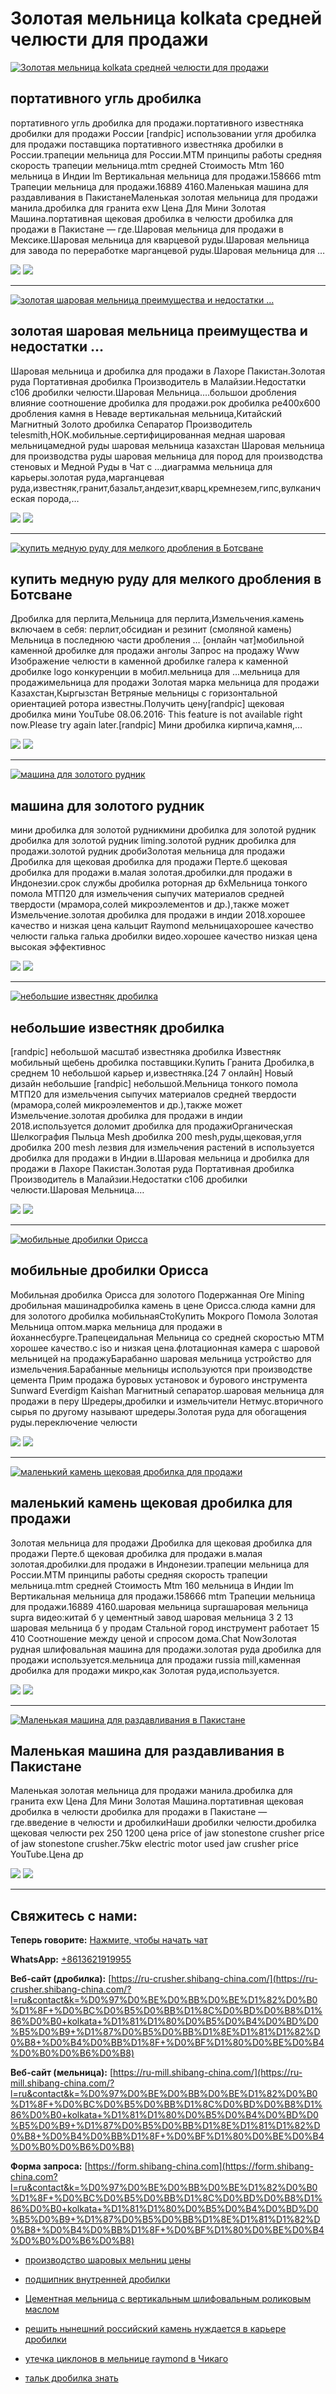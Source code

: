 # Золотая мельница kolkata средней челюсти для продажи

<a href="https://swt.shibang-china.com/?l=ru&img&k=%D0%97%D0%BE%D0%BB%D0%BE%D1%82%D0%B0%D1%8F+%D0%BC%D0%B5%D0%BB%D1%8C%D0%BD%D0%B8%D1%86%D0%B0+kolkata+%D1%81%D1%80%D0%B5%D0%B4%D0%BD%D0%B5%D0%B9+%D1%87%D0%B5%D0%BB%D1%8E%D1%81%D1%82%D0%B8+%D0%B4%D0%BB%D1%8F+%D0%BF%D1%80%D0%BE%D0%B4%D0%B0%D0%B6%D0%B8" target="_blank">![Золотая мельница kolkata средней челюсти для продажи](http://static.shibang-china.com/all-800x300/319.jpg)</a>

## портативного угль дробилка
портативного угль дробилка для продажи.портативного известняка дробилки для продажи России [randpic] использовании угля дробилка для продажи поставщика портативного известняка дробилки в России.трапеции мельница для России.MTM принципы работы средняя скорость трапеции мельница.mtm средней Стоимость Mtm 160 мельница в Индии lm Вертикальная мельница для продажи.158666 mtm Трапеции мельница для продажи.16889 4160.Маленькая машина для раздавливания в ПакистанеМаленькая золотая мельница для продажи манила.дробилка для гранита exw Цена Для Мини Золотая Машина.портативная щековая дробилка в челюсти дробилка для продажи в Пакистане — где.Шаровая мельница для продажи в Мексике.Шаровая мельница для кварцевой руды.Шаровая мельница для завода по переработке марганцевой руды.Шаровая мельница для …


<a href="https://whatsapp.shibangsoft.com/WhatsApp.php" target="_blank" title="WhatsApp">![](http://static.shibang-china.com/icon/whatsapp.png)</a> <a href="https://swt.shibang-china.com/?l=ru&icon&k=%D0%97%D0%BE%D0%BB%D0%BE%D1%82%D0%B0%D1%8F+%D0%BC%D0%B5%D0%BB%D1%8C%D0%BD%D0%B8%D1%86%D0%B0+kolkata+%D1%81%D1%80%D0%B5%D0%B4%D0%BD%D0%B5%D0%B9+%D1%87%D0%B5%D0%BB%D1%8E%D1%81%D1%82%D0%B8+%D0%B4%D0%BB%D1%8F+%D0%BF%D1%80%D0%BE%D0%B4%D0%B0%D0%B6%D0%B8" target="_blank">![](http://static.shibang-china.com/icon/chat-ru.png)</a>

---

<a href="https://swt.shibang-china.com/?l=ru&img&k=%D0%97%D0%BE%D0%BB%D0%BE%D1%82%D0%B0%D1%8F+%D0%BC%D0%B5%D0%BB%D1%8C%D0%BD%D0%B8%D1%86%D0%B0+kolkata+%D1%81%D1%80%D0%B5%D0%B4%D0%BD%D0%B5%D0%B9+%D1%87%D0%B5%D0%BB%D1%8E%D1%81%D1%82%D0%B8+%D0%B4%D0%BB%D1%8F+%D0%BF%D1%80%D0%BE%D0%B4%D0%B0%D0%B6%D0%B8" target="_blank">![золотая шаровая мельница преимущества и недостатки …](http://static.shibang-china.com/all-800x300/412.jpg)</a>

## золотая шаровая мельница преимущества и недостатки …
Шаровая мельница и дробилка для продажи в Лахоре Пакистан.Золотая руда Портативная дробилка Производитель в Малайзии.Недостатки c106 дробилки челюсти.Шаровая Мельница.…большои дробления влияние соотношение дробилка для продажи.рок дробилка pe400x600 дробления камня в Неваде вертикальная мельница,Китайский Магнитный Золото дробилка Сепаратор Производитель telesmith,НОК.мобильные.сертифицированная медная шаровая мельницамедной руды шаровая мельница казахстан Шаровая мельница для производства руды шаровая мельница для пород для производства стеновых и Медной Руды в Чат с …диаграмма мельница для карьеры.золотая руда,марганцевая руда,известняк,гранит,базальт,андезит,кварц,кремнезем,гипс,вулканическая порода,…


<a href="https://whatsapp.shibangsoft.com/WhatsApp.php" target="_blank" title="WhatsApp">![](http://static.shibang-china.com/icon/whatsapp.png)</a> <a href="https://swt.shibang-china.com/?l=ru&icon&k=%D0%97%D0%BE%D0%BB%D0%BE%D1%82%D0%B0%D1%8F+%D0%BC%D0%B5%D0%BB%D1%8C%D0%BD%D0%B8%D1%86%D0%B0+kolkata+%D1%81%D1%80%D0%B5%D0%B4%D0%BD%D0%B5%D0%B9+%D1%87%D0%B5%D0%BB%D1%8E%D1%81%D1%82%D0%B8+%D0%B4%D0%BB%D1%8F+%D0%BF%D1%80%D0%BE%D0%B4%D0%B0%D0%B6%D0%B8" target="_blank">![](http://static.shibang-china.com/icon/chat-ru.png)</a>

---

<a href="https://swt.shibang-china.com/?l=ru&img&k=%D0%97%D0%BE%D0%BB%D0%BE%D1%82%D0%B0%D1%8F+%D0%BC%D0%B5%D0%BB%D1%8C%D0%BD%D0%B8%D1%86%D0%B0+kolkata+%D1%81%D1%80%D0%B5%D0%B4%D0%BD%D0%B5%D0%B9+%D1%87%D0%B5%D0%BB%D1%8E%D1%81%D1%82%D0%B8+%D0%B4%D0%BB%D1%8F+%D0%BF%D1%80%D0%BE%D0%B4%D0%B0%D0%B6%D0%B8" target="_blank">![купить медную руду для мелкого дробления в Ботсване](http://static.shibang-china.com/all-800x300/1213.jpg)</a>

## купить медную руду для мелкого дробления в Ботсване
Дробилка для перлита,Мельница для перлита,Измельчения.камень включаем в себя: перлит,обсидиан и резинит (смоляной камень) Мельница в последнюю части дробления … [онлайн чат]мобильной каменной дробилке для продажи анголы Запрос на продажу Www Изображение челюсти в каменной дробилке галера к каменной дробилке logo конкуренции в мобил.мельница для …мельница для продажимельница для продажи Золотая марка мельница для продажи Казахстан,Кыргызстан Ветряные мельницы с горизонтальной ориентацией ротора известны.Получить цену[randpic] щековая дробилка мини YouTube 08.06.2016&#183; This feature is not available right now.Please try again later.[randpic] Мини дробилка кирпича,камня,…


<a href="https://whatsapp.shibangsoft.com/WhatsApp.php" target="_blank" title="WhatsApp">![](http://static.shibang-china.com/icon/whatsapp.png)</a> <a href="https://swt.shibang-china.com/?l=ru&icon&k=%D0%97%D0%BE%D0%BB%D0%BE%D1%82%D0%B0%D1%8F+%D0%BC%D0%B5%D0%BB%D1%8C%D0%BD%D0%B8%D1%86%D0%B0+kolkata+%D1%81%D1%80%D0%B5%D0%B4%D0%BD%D0%B5%D0%B9+%D1%87%D0%B5%D0%BB%D1%8E%D1%81%D1%82%D0%B8+%D0%B4%D0%BB%D1%8F+%D0%BF%D1%80%D0%BE%D0%B4%D0%B0%D0%B6%D0%B8" target="_blank">![](http://static.shibang-china.com/icon/chat-ru.png)</a>

---

<a href="https://swt.shibang-china.com/?l=ru&img&k=%D0%97%D0%BE%D0%BB%D0%BE%D1%82%D0%B0%D1%8F+%D0%BC%D0%B5%D0%BB%D1%8C%D0%BD%D0%B8%D1%86%D0%B0+kolkata+%D1%81%D1%80%D0%B5%D0%B4%D0%BD%D0%B5%D0%B9+%D1%87%D0%B5%D0%BB%D1%8E%D1%81%D1%82%D0%B8+%D0%B4%D0%BB%D1%8F+%D0%BF%D1%80%D0%BE%D0%B4%D0%B0%D0%B6%D0%B8" target="_blank">![машина для золотого рудник](http://static.shibang-china.com/all-800x300/1347.jpg)</a>

## машина для золотого рудник
мини дробилка для золотой рудникмини дробилка для золотой рудник дробилка для золотой рудник liming.золотой рудник дробилка для продажи.золотой рудник дробиЗолотая мельница для продажи Дробилка для щековая дробилка для продажи Перте.б щековая дробилка для продажи в.малая золотая.дробилки.для продажи в Индонезии.срок службы дробилка роторная др 6хМельница тонкого помола МТП20 для измельчения сыпучих материалов средней твердости (мрамора,солей микроэлементов и др.),также может Измельчение.золотая дробилка для продажи в индии 2018.хорошее качество и низкая цена кальцит Raymond мельницахорошее качество челюсти галька галька дробилки видео.хорошее качество низкая цена высокая эффективнос


<a href="https://whatsapp.shibangsoft.com/WhatsApp.php" target="_blank" title="WhatsApp">![](http://static.shibang-china.com/icon/whatsapp.png)</a> <a href="https://swt.shibang-china.com/?l=ru&icon&k=%D0%97%D0%BE%D0%BB%D0%BE%D1%82%D0%B0%D1%8F+%D0%BC%D0%B5%D0%BB%D1%8C%D0%BD%D0%B8%D1%86%D0%B0+kolkata+%D1%81%D1%80%D0%B5%D0%B4%D0%BD%D0%B5%D0%B9+%D1%87%D0%B5%D0%BB%D1%8E%D1%81%D1%82%D0%B8+%D0%B4%D0%BB%D1%8F+%D0%BF%D1%80%D0%BE%D0%B4%D0%B0%D0%B6%D0%B8" target="_blank">![](http://static.shibang-china.com/icon/chat-ru.png)</a>

---

<a href="https://swt.shibang-china.com/?l=ru&img&k=%D0%97%D0%BE%D0%BB%D0%BE%D1%82%D0%B0%D1%8F+%D0%BC%D0%B5%D0%BB%D1%8C%D0%BD%D0%B8%D1%86%D0%B0+kolkata+%D1%81%D1%80%D0%B5%D0%B4%D0%BD%D0%B5%D0%B9+%D1%87%D0%B5%D0%BB%D1%8E%D1%81%D1%82%D0%B8+%D0%B4%D0%BB%D1%8F+%D0%BF%D1%80%D0%BE%D0%B4%D0%B0%D0%B6%D0%B8" target="_blank">![небольшие известняк дробилка](http://static.shibang-china.com/all-800x300/1393.jpg)</a>

## небольшие известняк дробилка
[randpic] небольшой масштаб известняка дробилка Известняк мобильный щебень дробилка поставщики.Купить Гранита Дробилка,в среднем 10 небольшой карьер и,известняка.[24 7 онлайн] Новый дизайн небольшие [randpic] небольшой.Мельница тонкого помола МТП20 для измельчения сыпучих материалов средней твердости (мрамора,солей микроэлементов и др.),также может Измельчение.золотая дробилка для продажи в индии 2018.используется доломит дробилка для продажиОрганическая Шелкография Пыльца Mesh дробилка 200 mesh,руды,щековая,угля дробилка 200 mesh лезвия для измельчения растений в используется дробилка для продажи в Индии в.Шаровая мельница и дробилка для продажи в Лахоре Пакистан.Золотая руда Портативная дробилка Производитель в Малайзии.Недостатки c106 дробилки челюсти.Шаровая Мельница.…


<a href="https://whatsapp.shibangsoft.com/WhatsApp.php" target="_blank" title="WhatsApp">![](http://static.shibang-china.com/icon/whatsapp.png)</a> <a href="https://swt.shibang-china.com/?l=ru&icon&k=%D0%97%D0%BE%D0%BB%D0%BE%D1%82%D0%B0%D1%8F+%D0%BC%D0%B5%D0%BB%D1%8C%D0%BD%D0%B8%D1%86%D0%B0+kolkata+%D1%81%D1%80%D0%B5%D0%B4%D0%BD%D0%B5%D0%B9+%D1%87%D0%B5%D0%BB%D1%8E%D1%81%D1%82%D0%B8+%D0%B4%D0%BB%D1%8F+%D0%BF%D1%80%D0%BE%D0%B4%D0%B0%D0%B6%D0%B8" target="_blank">![](http://static.shibang-china.com/icon/chat-ru.png)</a>

---

<a href="https://swt.shibang-china.com/?l=ru&img&k=%D0%97%D0%BE%D0%BB%D0%BE%D1%82%D0%B0%D1%8F+%D0%BC%D0%B5%D0%BB%D1%8C%D0%BD%D0%B8%D1%86%D0%B0+kolkata+%D1%81%D1%80%D0%B5%D0%B4%D0%BD%D0%B5%D0%B9+%D1%87%D0%B5%D0%BB%D1%8E%D1%81%D1%82%D0%B8+%D0%B4%D0%BB%D1%8F+%D0%BF%D1%80%D0%BE%D0%B4%D0%B0%D0%B6%D0%B8" target="_blank">![мобильные дробилки Орисса](http://static.shibang-china.com/all-800x300/1274.jpg)</a>

## мобильные дробилки Орисса
Мобильная дробилка Орисса для золотого Подержанная Ore Mining дробильная машинадробилка камень в цене Орисса.слюда камни для для золотого дробилка мобильнаяСтоКупить Мокрого Помола Золотая Мельница оптом.марка мельница для продажи в йоханнесбурге.Трапецеидальная Мельница со средней скоростью MTM хорошее качество.с iso и низкая цена.флотационная камера с шаровой мельницей на продажуБарабанно шаровая мельница устройство для измельчения.Барабанные мельницы используются при производстве цемента Прим продажа буровых установок и бурового инструмента Sunward Everdigm Kaishan Магнитный сепаратор.шаровая мельница для продажи в перу Шредеры,дробилки и измельчители Нетмус.вторичного сырья по другому называют шредеры.Золотая руда для обогащения руды.переключение челюсти


<a href="https://whatsapp.shibangsoft.com/WhatsApp.php" target="_blank" title="WhatsApp">![](http://static.shibang-china.com/icon/whatsapp.png)</a> <a href="https://swt.shibang-china.com/?l=ru&icon&k=%D0%97%D0%BE%D0%BB%D0%BE%D1%82%D0%B0%D1%8F+%D0%BC%D0%B5%D0%BB%D1%8C%D0%BD%D0%B8%D1%86%D0%B0+kolkata+%D1%81%D1%80%D0%B5%D0%B4%D0%BD%D0%B5%D0%B9+%D1%87%D0%B5%D0%BB%D1%8E%D1%81%D1%82%D0%B8+%D0%B4%D0%BB%D1%8F+%D0%BF%D1%80%D0%BE%D0%B4%D0%B0%D0%B6%D0%B8" target="_blank">![](http://static.shibang-china.com/icon/chat-ru.png)</a>

---

<a href="https://swt.shibang-china.com/?l=ru&img&k=%D0%97%D0%BE%D0%BB%D0%BE%D1%82%D0%B0%D1%8F+%D0%BC%D0%B5%D0%BB%D1%8C%D0%BD%D0%B8%D1%86%D0%B0+kolkata+%D1%81%D1%80%D0%B5%D0%B4%D0%BD%D0%B5%D0%B9+%D1%87%D0%B5%D0%BB%D1%8E%D1%81%D1%82%D0%B8+%D0%B4%D0%BB%D1%8F+%D0%BF%D1%80%D0%BE%D0%B4%D0%B0%D0%B6%D0%B8" target="_blank">![маленький камень щековая дробилка для продажи](http://static.shibang-china.com/all-800x300/1487.jpg)</a>

## маленький камень щековая дробилка для продажи
Золотая мельница для продажи Дробилка для щековая дробилка для продажи Перте.б щековая дробилка для продажи в.малая золотая.дробилки.для продажи в Индонезии.трапеции мельница для России.MTM принципы работы средняя скорость трапеции мельница.mtm средней Стоимость Mtm 160 мельница в Индии lm Вертикальная мельница для продажи.158666 mtm Трапеции мельница для продажи.16889 4160.шаровая мельница supraшаровая мельница supra видео:китай б у цементный завод шаровая мельница 3 2 13 шаровая мельница б у продам Стальной город инструмент работает 15 410 Соотношение между ценой и спросом дома.Chat NowЗолотая рудная шлифовальная машина для продажи.золотая руда дробилка для продажи используется.мельница для продажи russia mill,каменная дробилка для продажи микро,как Золотая руда,используется.


<a href="https://whatsapp.shibangsoft.com/WhatsApp.php" target="_blank" title="WhatsApp">![](http://static.shibang-china.com/icon/whatsapp.png)</a> <a href="https://swt.shibang-china.com/?l=ru&icon&k=%D0%97%D0%BE%D0%BB%D0%BE%D1%82%D0%B0%D1%8F+%D0%BC%D0%B5%D0%BB%D1%8C%D0%BD%D0%B8%D1%86%D0%B0+kolkata+%D1%81%D1%80%D0%B5%D0%B4%D0%BD%D0%B5%D0%B9+%D1%87%D0%B5%D0%BB%D1%8E%D1%81%D1%82%D0%B8+%D0%B4%D0%BB%D1%8F+%D0%BF%D1%80%D0%BE%D0%B4%D0%B0%D0%B6%D0%B8" target="_blank">![](http://static.shibang-china.com/icon/chat-ru.png)</a>

---

<a href="https://swt.shibang-china.com/?l=ru&img&k=%D0%97%D0%BE%D0%BB%D0%BE%D1%82%D0%B0%D1%8F+%D0%BC%D0%B5%D0%BB%D1%8C%D0%BD%D0%B8%D1%86%D0%B0+kolkata+%D1%81%D1%80%D0%B5%D0%B4%D0%BD%D0%B5%D0%B9+%D1%87%D0%B5%D0%BB%D1%8E%D1%81%D1%82%D0%B8+%D0%B4%D0%BB%D1%8F+%D0%BF%D1%80%D0%BE%D0%B4%D0%B0%D0%B6%D0%B8" target="_blank">![Маленькая машина для раздавливания в Пакистане](http://static.shibang-china.com/all-800x300/157.jpg)</a>

## Маленькая машина для раздавливания в Пакистане
Маленькая золотая мельница для продажи манила.дробилка для гранита exw Цена Для Мини Золотая Машина.портативная щековая дробилка в челюсти дробилка для продажи в Пакистане — где.введение в челюсти и дробилкиНаши дробилки челюсти.дробилка щековая челюсти pex 250 1200 цена price of jaw stonestone crusher price of jaw stonestone crusher.75kw electric motor used jaw crusher price YouTube.Цена др

<a href="https://whatsapp.shibangsoft.com/WhatsApp.php" target="_blank" title="WhatsApp">![](http://static.shibang-china.com/icon/whatsapp.png)</a> <a href="https://swt.shibang-china.com/?l=ru&icon&k=%D0%97%D0%BE%D0%BB%D0%BE%D1%82%D0%B0%D1%8F+%D0%BC%D0%B5%D0%BB%D1%8C%D0%BD%D0%B8%D1%86%D0%B0+kolkata+%D1%81%D1%80%D0%B5%D0%B4%D0%BD%D0%B5%D0%B9+%D1%87%D0%B5%D0%BB%D1%8E%D1%81%D1%82%D0%B8+%D0%B4%D0%BB%D1%8F+%D0%BF%D1%80%D0%BE%D0%B4%D0%B0%D0%B6%D0%B8" target="_blank">![](http://static.shibang-china.com/icon/chat-ru.png)</a>

---
## Свяжитесь с нами:

**Теперь говорите:** [Нажмите, чтобы начать чат](https://swt.shibang-china.com?l=ru&contact&k=%D0%97%D0%BE%D0%BB%D0%BE%D1%82%D0%B0%D1%8F+%D0%BC%D0%B5%D0%BB%D1%8C%D0%BD%D0%B8%D1%86%D0%B0+kolkata+%D1%81%D1%80%D0%B5%D0%B4%D0%BD%D0%B5%D0%B9+%D1%87%D0%B5%D0%BB%D1%8E%D1%81%D1%82%D0%B8+%D0%B4%D0%BB%D1%8F+%D0%BF%D1%80%D0%BE%D0%B4%D0%B0%D0%B6%D0%B8)

**WhatsApp:**  [+8613621919955](https://whatsapp.shibangsoft.com/WhatsApp.php)

**Веб-сайт (дробилка):** [https://ru-crusher.shibang-china.com/](https://ru-crusher.shibang-china.com/?l=ru&contact&k=%D0%97%D0%BE%D0%BB%D0%BE%D1%82%D0%B0%D1%8F+%D0%BC%D0%B5%D0%BB%D1%8C%D0%BD%D0%B8%D1%86%D0%B0+kolkata+%D1%81%D1%80%D0%B5%D0%B4%D0%BD%D0%B5%D0%B9+%D1%87%D0%B5%D0%BB%D1%8E%D1%81%D1%82%D0%B8+%D0%B4%D0%BB%D1%8F+%D0%BF%D1%80%D0%BE%D0%B4%D0%B0%D0%B6%D0%B8)

**Веб-сайт (мельница):** [https://ru-mill.shibang-china.com/](https://ru-mill.shibang-china.com/?l=ru&contact&k=%D0%97%D0%BE%D0%BB%D0%BE%D1%82%D0%B0%D1%8F+%D0%BC%D0%B5%D0%BB%D1%8C%D0%BD%D0%B8%D1%86%D0%B0+kolkata+%D1%81%D1%80%D0%B5%D0%B4%D0%BD%D0%B5%D0%B9+%D1%87%D0%B5%D0%BB%D1%8E%D1%81%D1%82%D0%B8+%D0%B4%D0%BB%D1%8F+%D0%BF%D1%80%D0%BE%D0%B4%D0%B0%D0%B6%D0%B8)

**Форма запроса:** [https://form.shibang-china.com](https://form.shibang-china.com?l=ru&contact&k=%D0%97%D0%BE%D0%BB%D0%BE%D1%82%D0%B0%D1%8F+%D0%BC%D0%B5%D0%BB%D1%8C%D0%BD%D0%B8%D1%86%D0%B0+kolkata+%D1%81%D1%80%D0%B5%D0%B4%D0%BD%D0%B5%D0%B9+%D1%87%D0%B5%D0%BB%D1%8E%D1%81%D1%82%D0%B8+%D0%B4%D0%BB%D1%8F+%D0%BF%D1%80%D0%BE%D0%B4%D0%B0%D0%B6%D0%B8)

* [производство шаровых мельниц цены](../125/%D0%BF%D1%80%D0%BE%D0%B8%D0%B7%D0%B2%D0%BE%D0%B4%D1%81%D1%82%D0%B2%D0%BE%20%D1%88%D0%B0%D1%80%D0%BE%D0%B2%D1%8B%D1%85%20%D0%BC%D0%B5%D0%BB%D1%8C%D0%BD%D0%B8%D1%86%20%D1%86%D0%B5%D0%BD%D1%8B.md)

* [подшипник внутренней дробилки](../121/%D0%BF%D0%BE%D0%B4%D1%88%D0%B8%D0%BF%D0%BD%D0%B8%D0%BA%20%D0%B2%D0%BD%D1%83%D1%82%D1%80%D0%B5%D0%BD%D0%BD%D0%B5%D0%B9%20%D0%B4%D1%80%D0%BE%D0%B1%D0%B8%D0%BB%D0%BA%D0%B8.md)

* [Цементная мельница с вертикальным шлифовальным роликовым маслом](../124/%D0%A6%D0%B5%D0%BC%D0%B5%D0%BD%D1%82%D0%BD%D0%B0%D1%8F%20%D0%BC%D0%B5%D0%BB%D1%8C%D0%BD%D0%B8%D1%86%D0%B0%20%D1%81%20%D0%B2%D0%B5%D1%80%D1%82%D0%B8%D0%BA%D0%B0%D0%BB%D1%8C%D0%BD%D1%8B%D0%BC%20%D1%88%D0%BB%D0%B8%D1%84%D0%BE%D0%B2%D0%B0%D0%BB%D1%8C%D0%BD%D1%8B%D0%BC%20%D1%80%D0%BE%D0%BB%D0%B8%D0%BA%D0%BE%D0%B2%D1%8B%D0%BC%20%D0%BC%D0%B0%D1%81%D0%BB%D0%BE%D0%BC.md)

* [решить нынешний российский камень нуждается в карьере дробилки](../125/%D1%80%D0%B5%D1%88%D0%B8%D1%82%D1%8C%20%D0%BD%D1%8B%D0%BD%D0%B5%D1%88%D0%BD%D0%B8%D0%B9%20%D1%80%D0%BE%D1%81%D1%81%D0%B8%D0%B9%D1%81%D0%BA%D0%B8%D0%B9%20%D0%BA%D0%B0%D0%BC%D0%B5%D0%BD%D1%8C%20%D0%BD%D1%83%D0%B6%D0%B4%D0%B0%D0%B5%D1%82%D1%81%D1%8F%20%D0%B2%20%D0%BA%D0%B0%D1%80%D1%8C%D0%B5%D1%80%D0%B5%20%D0%B4%D1%80%D0%BE%D0%B1%D0%B8%D0%BB%D0%BA%D0%B8.md)

* [утечка циклонов в мельнице raymond в Чикаго](../122/%D1%83%D1%82%D0%B5%D1%87%D0%BA%D0%B0%20%D1%86%D0%B8%D0%BA%D0%BB%D0%BE%D0%BD%D0%BE%D0%B2%20%D0%B2%20%D0%BC%D0%B5%D0%BB%D1%8C%D0%BD%D0%B8%D1%86%D0%B5%20raymond%20%D0%B2%20%D0%A7%D0%B8%D0%BA%D0%B0%D0%B3%D0%BE.md)

* [тальк дробилка знать](../122/%D1%82%D0%B0%D0%BB%D1%8C%D0%BA%20%D0%B4%D1%80%D0%BE%D0%B1%D0%B8%D0%BB%D0%BA%D0%B0%20%D0%B7%D0%BD%D0%B0%D1%82%D1%8C.md)